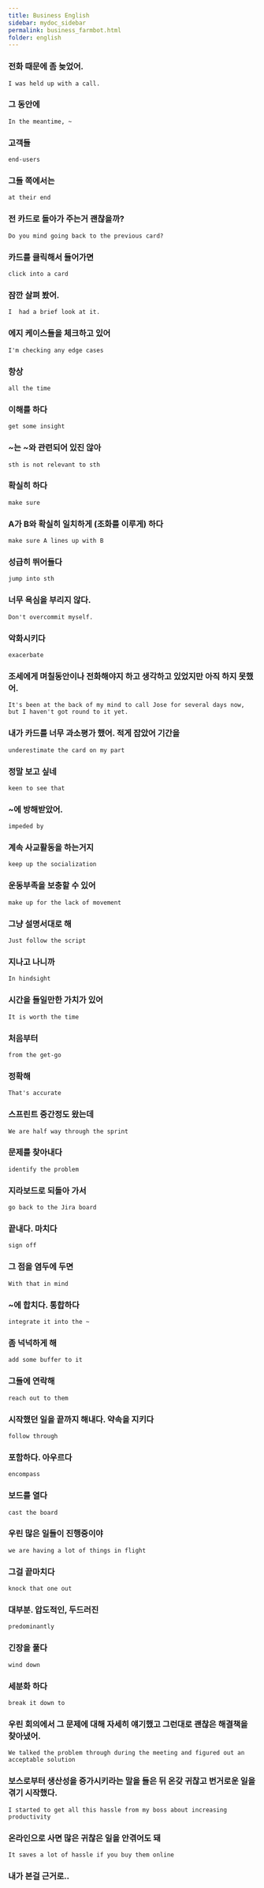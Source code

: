 ```yaml
---
title: Business English
sidebar: mydoc_sidebar
permalink: business_farmbot.html
folder: english
---
```


### 전화 때문에 좀 늦었어.

    I was held up with a call.

### 그 동안에

    In the meantime, ~

### 고객들

    end-users

### 그들 쪽에서는

    at their end

### 전 카드로 돌아가 주는거 괜찮을까?

    Do you mind going back to the previous card?

### 카드를 클릭해서 들어가면

    click into a card

### 잠깐 살펴 봤어.

    I  had a brief look at it.

### 에지 케이스들을 체크하고 있어

    I'm checking any edge cases

### 항상

    all the time

### 이해를 하다

    get some insight

### ~는 ~와 관련되어 있진 않아

    sth is not relevant to sth

### 확실히 하다

    make sure

### A가 B와 확실히 일치하게 (조화를 이루게) 하다

    make sure A lines up with B

### 성급히 뛰어들다

    jump into sth

### 너무 욕심을 부리지 않다.

    Don't overcommit myself.

### 악화시키다

    exacerbate

### 조세에게 며칠동안이나 전화해야지 하고 생각하고 있었지만 아직 하지 못했어.

    It's been at the back of my mind to call Jose for several days now, but I haven't got round to it yet.

### 내가 카드를 너무 과소평가 했어. 적게 잡았어 기간을

    underestimate the card on my part

### 정말 보고 싶네

    keen to see that

### ~에 방해받았어.

    impeded by

### 계속 사교활동을 하는거지

    keep up the socialization

### 운동부족을 보충할 수 있어

    make up for the lack of movement

### 그냥 설명서대로 해

    Just follow the script

### 지나고 나니까

    In hindsight

### 시간을 들일만한 가치가 있어

    It is worth the time

### 처음부터

    from the get-go

### 정확해

    That's accurate

### 스프린트 중간정도 왔는데

    We are half way through the sprint

### 문제를 찾아내다

    identify the problem

### 지라보드로 되돌아 가서

    go back to the Jira board

### 끝내다. 마치다

    sign off

### 그 점을 염두에 두면

    With that in mind

### ~에 합치다. 통합하다

    integrate it into the ~

### 좀 넉넉하게 해

    add some buffer to it

### 그들에 연락해

    reach out to them

### 시작했던 일을 끝까지 해내다. 약속을 지키다

    follow through

### 포함하다. 아우르다

    encompass

### 보드를 열다

    cast the board

### 우린 많은 일들이 진행중이야

    we are having a lot of things in flight

### 그걸 끝마치다

    knock that one out

### 대부분. 압도적인, 두드러진

    predominantly

### 긴장을 풀다

    wind down

### 세분화 하다

    break it down to 


### 우린 회의에서 그 문제에 대해 자세히 얘기했고 그런대로 괜찮은 해결책을 찾아냈어.

    We talked the problem through during the meeting and figured out an acceptable solution

### 보스로부터 생산성을 증가시키라는 말을 들은 뒤 온갖 귀찮고 번거로운 일을 겪기 시작했다.

    I started to get all this hassle from my boss about increasing productivity

### 온라인으로 사면 많은 귀찮은 일을 안겪어도 돼

    It saves a lot of hassle if you buy them online

### 내가 본걸 근거로..